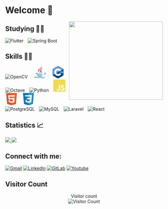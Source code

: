 # Welcome 🤖

<!-- Imagem à direita -->
<img src="https://github.com/joaovitor73/JoaoVitor73/assets/83173020/e0a67ac5-2f5b-43f8-b5b0-90d470cba1da" align="right" height="250" width="300" style="max-width:100%;">

## Studying 🧑‍💻

<!-- Ícones de Tecnologias que está Estudando -->
<p>
  <img src="https://cdn.jsdelivr.net/gh/devicons/devicon/icons/flutter/flutter-plain.svg" alt="Flutter" height="40" width="40" style="max-width:100%; margin-right: 10px;">
  <img src="https://cdn.jsdelivr.net/gh/devicons/devicon/icons/spring/spring-original-wordmark.svg" alt="Spring Boot" height="40" width="40" style="max-width:100%; margin-right: 10px;">
</p>

## Skills 🤹‍♂️

<!-- Ícones de Habilidades -->
<p>
  <img src="https://github.com/joaovitor73/JoaoVitor73/assets/83173020/6770f31f-e789-4861-a1d0-129c39e6f871" alt="OpenCV" height="40" width="40" style="max-width:100%; margin-right: 10px;">
  <img src="https://raw.githubusercontent.com/devicons/devicon/master/icons/java/java-original.svg" alt="Java" height="40" width="50" style="max-width:100%; margin-right: 10px;">
  <img src="https://raw.githubusercontent.com/devicons/devicon/master/icons/cplusplus/cplusplus-original.svg" alt="C++" height="40" width="40" style="max-width:100%; margin-right: 10px;">
  <img src="https://github.com/joaovitor73/JoaoVitor73/assets/83173020/1e075796-6e21-4cc2-9be4-c4fd8eb31675" alt="Octave" height="40" width="40" style="max-width:100%; margin-right: 10px;">
  <img src="https://cdn.jsdelivr.net/gh/devicons/devicon/icons/python/python-original.svg" alt="Python" height="40" width="40" style="max-width:100%; margin-right: 10px;">
  <img src="https://raw.githubusercontent.com/devicons/devicon/master/icons/javascript/javascript-plain.svg" alt="JavaScript" height="40" width="40" style="max-width:100%; margin-right: 10px;">
  <img src="https://raw.githubusercontent.com/devicons/devicon/master/icons/html5/html5-original.svg" alt="HTML5" height="40" width="40" style="max-width:100%; margin-right: 10px;">
  <img src="https://raw.githubusercontent.com/devicons/devicon/master/icons/css3/css3-original.svg" alt="CSS3" height="40" width="40" style="max-width:100%; margin-right: 10px;">
  <img src="https://cdn.jsdelivr.net/gh/devicons/devicon/icons/postgresql/postgresql-original.svg" alt="PostgreSQL" height="40" width="40" style="max-width:100%; margin-right: 10px;">
  <img src="https://github.com/joaovitor73/JoaoVitor73/assets/83173020/7ebd91b1-82b8-48a9-96c2-44fe2e0bbc36" alt="MySQL" height="40" width="40" style="max-width:100%; margin-right: 10px;">
  <img src="https://github.com/joaovitor73/JoaoVitor73/assets/83173020/704b6a8d-4069-49b1-bc30-81294d6158d2" alt="Laravel" height="40" width="40" style="max-width:100%; margin-right: 10px;">
  <img src="https://github.com/joaovitor73/JoaoVitor73/assets/83173020/37cb2647-61f4-4b66-ad96-328c43a52307" alt="React" height="35" width="40" style="max-width:100%;">
</p>

## Statistics 📈

<div>
  <a href="https://github.com/JoaoVitor73">
    <img height="170em" src="https://github-readme-stats.vercel.app/api?username=JoaoVitor73&show_icons=true&theme=tokyonight&include_all_commits=true&count_private=true" />
    <img height="170em" src="https://github-readme-stats.vercel.app/api/top-langs/?username=JoaoVitor73&layout=compact&langs_count=16&theme=tokyonight" />
  </a>
</div>

## Connect with me:
<p align="left">
  <a href="mailto:joaovictor73307@gmail.com" title="Gmail" target="_blank">
  <img src="https://img.shields.io/badge/-Gmail-FF0000?style=flat-square&labelColor=FF0000&logo=gmail&logoColor=white" alt="Gmail"/></a>
  <a href="https://www.linkedin.com/in/joaovitor73/" title="LinkedIn" target="_blank">
  <img src="https://img.shields.io/badge/-Linkedin-0e76a8?style=flat-square&logo=Linkedin&logoColor=white&link=https://www.linkedin.com/in/joaovitor73/" alt="LinkedIn"/></a>
  <a href="https://gitlab.com/joaovitor73/" title="GitLab" target="_blank">
  <img src="https://img.shields.io/badge/GitLab-330F63?style=flat-square&logo=gitlab&logoColor=white" alt="GitLab"/></a>
  <a href="https://www.youtube.com/@_joaovitor73" title="YouTube" target="_blank">
  <img src="https://img.shields.io/badge/YouTube-FF0000?style=flat-square&logo=youtube&logoColor=white" alt="Youtube"/></a>
</p>

## Visitor Count

<p align="center">
  Visitor count<br>
  <img src="https://profile-counter.glitch.me/JoaoVitor733/count.svg" alt="Visitor Count">
</p>
